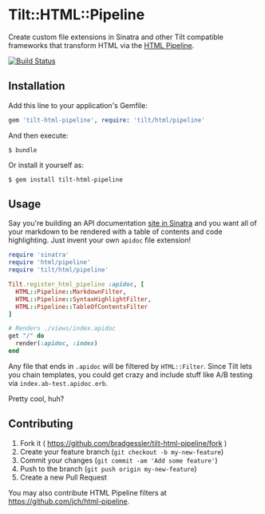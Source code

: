 # Tilt::HTML::Pipeline

Create custom file extensions in Sinatra and other Tilt compatible frameworks that transform HTML via the [HTML Pipeline](https://github.com/jch/html-pipeline).

[![Build Status](https://travis-ci.org/bradgessler/tilt-html-pipeline.svg)](https://travis-ci.org/bradgessler/tilt-html-pipeline)

## Installation

Add this line to your application's Gemfile:

```ruby
gem 'tilt-html-pipeline', require: 'tilt/html/pipeline'
```

And then execute:

    $ bundle

Or install it yourself as:

    $ gem install tilt-html-pipeline

## Usage

Say you're building an API documentation [site in Sinatra](https://github.com/bradgessler/tilt-html-pipeline-example) and you want all of your markdown to be rendered with a table of contents and code highlighting. Just invent your own `apidoc` file extension!

```ruby
require 'sinatra'
require 'html/pipeline'
require 'tilt/html/pipeline'

Tilt.register_html_pipeline :apidoc, [
  HTML::Pipeline::MarkdownFilter,
  HTML::Pipeline::SyntaxHighlightFilter,
  HTML::Pipeline::TableOfContentsFilter
]

# Renders ./views/index.apidoc
get "/" do
  render(:apidoc, :index)
end
```

Any file that ends in `.apidoc` will be filtered by `HTML::Filter`. Since Tilt lets you chain templates, you could get crazy and include stuff like A/B testing via `index.ab-test.apidoc.erb`.

Pretty cool, huh?

## Contributing

1. Fork it ( https://github.com/bradgessler/tilt-html-pipeline/fork )
2. Create your feature branch (`git checkout -b my-new-feature`)
3. Commit your changes (`git commit -am 'Add some feature'`)
4. Push to the branch (`git push origin my-new-feature`)
5. Create a new Pull Request

You may also contribute HTML Pipeline filters at https://github.com/jch/html-pipeline.